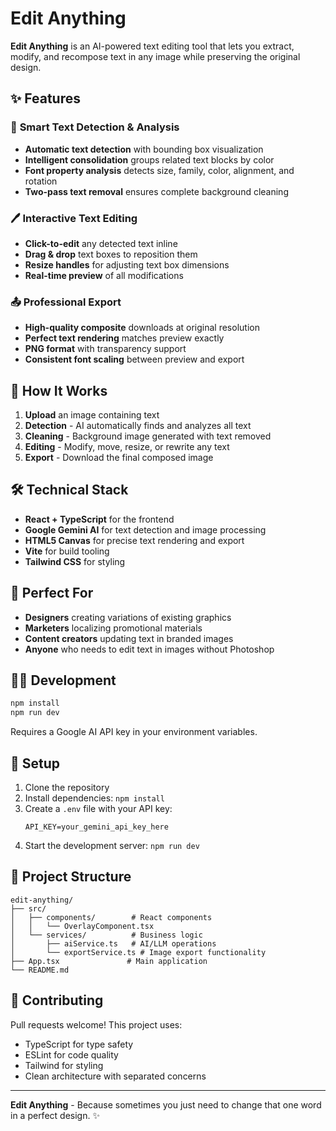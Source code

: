 # Edit Anything

**Edit Anything** is an AI-powered text editing tool that lets you extract, modify, and recompose text in any image while preserving the original design.

## ✨ Features

### 🎯 **Smart Text Detection & Analysis**
- **Automatic text detection** with bounding box visualization
- **Intelligent consolidation** groups related text blocks by color
- **Font property analysis** detects size, family, color, alignment, and rotation
- **Two-pass text removal** ensures complete background cleaning

### 🖊️ **Interactive Text Editing**
- **Click-to-edit** any detected text inline
- **Drag & drop** text boxes to reposition them
- **Resize handles** for adjusting text box dimensions
- **Real-time preview** of all modifications

### 📤 **Professional Export**
- **High-quality composite** downloads at original resolution
- **Perfect text rendering** matches preview exactly
- **PNG format** with transparency support
- **Consistent font scaling** between preview and export

## 🚀 **How It Works**

1. **Upload** an image containing text
2. **Detection** - AI automatically finds and analyzes all text
3. **Cleaning** - Background image generated with text removed
4. **Editing** - Modify, move, resize, or rewrite any text
5. **Export** - Download the final composed image

## 🛠️ **Technical Stack**

- **React + TypeScript** for the frontend
- **Google Gemini AI** for text detection and image processing  
- **HTML5 Canvas** for precise text rendering and export
- **Vite** for build tooling
- **Tailwind CSS** for styling

## 🎨 **Perfect For**

- **Designers** creating variations of existing graphics
- **Marketers** localizing promotional materials
- **Content creators** updating text in branded images
- **Anyone** who needs to edit text in images without Photoshop

## 🏃‍♂️ **Development**

```bash
npm install
npm run dev
```

Requires a Google AI API key in your environment variables.

## 🔑 **Setup**

1. Clone the repository
2. Install dependencies: `npm install`
3. Create a `.env` file with your API key:
   ```
   API_KEY=your_gemini_api_key_here
   ```
4. Start the development server: `npm run dev`

## 📁 **Project Structure**

```
edit-anything/
├── src/
│   ├── components/        # React components
│   │   └── OverlayComponent.tsx
│   └── services/          # Business logic
│       ├── aiService.ts   # AI/LLM operations
│       └── exportService.ts # Image export functionality
├── App.tsx               # Main application
└── README.md
```

## 🤝 **Contributing**

Pull requests welcome! This project uses:
- TypeScript for type safety
- ESLint for code quality
- Tailwind for styling
- Clean architecture with separated concerns

---

**Edit Anything** - Because sometimes you just need to change that one word in a perfect design. ✨